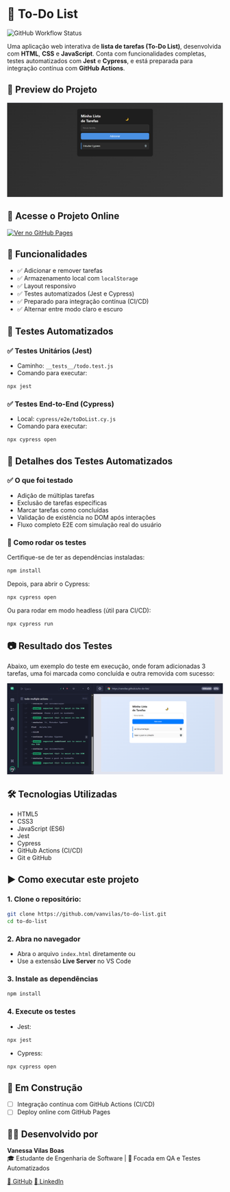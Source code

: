 # 📝 To-Do List
![GitHub Workflow Status](https://github.com/vanvilas/to-do-list/actions/workflows/tests.yml/badge.svg)

Uma aplicação web interativa de **lista de tarefas (To-Do List)**, desenvolvida com **HTML**, **CSS** e **JavaScript**. Conta com funcionalidades completas, testes automatizados com **Jest** e **Cypress**, e está preparada para integração contínua com **GitHub Actions**.

## 📸 Preview do Projeto

![Preview do Projeto](./assets/preview.png)

## 🔗 Acesse o Projeto Online

[![Ver no GitHub Pages](https://img.shields.io/badge/🔗%20Ver%20Projeto%20Online-222?style=for-the-badge&logo=github&logoColor=white)](https://vanvilas.github.io/to-do-list/)

## 🚀 Funcionalidades

- ✅ Adicionar e remover tarefas  
- ✅ Armazenamento local com `localStorage`   
- ✅ Layout responsivo  
- ✅ Testes automatizados (Jest e Cypress)  
- ✅ Preparado para integração contínua (CI/CD) 
- ✅ Alternar entre modo claro e escuro 

## 🧪 Testes Automatizados

### ✅ Testes Unitários (Jest)
- Caminho: `__tests__/todo.test.js`
- Comando para executar:
```bash
npx jest
```

### ✅ Testes End-to-End (Cypress)
- Local: `cypress/e2e/toDoList.cy.js`
- Comando para executar: 
```bash 
npx cypress open
```

## 📌 Detalhes dos Testes Automatizados

### ✅ O que foi testado

- Adição de múltiplas tarefas
- Exclusão de tarefas específicas
- Marcar tarefas como concluídas
- Validação de existência no DOM após interações
- Fluxo completo E2E com simulação real do usuário

### 🔧 Como rodar os testes

Certifique-se de ter as dependências instaladas:
```bash
npm install
```
Depois, para abrir o Cypress:
```bash
npx cypress open
```
Ou para rodar em modo headless (útil para CI/CD):
```bash
npx cypress run
```

## 📷 Resultado dos Testes

Abaixo, um exemplo do teste em execução, onde foram adicionadas 3 tarefas, uma foi marcada como concluída e outra removida com sucesso:

![Preview Teste Cypress](./assets/teste-cypress.png)

## 🛠 Tecnologias Utilizadas

- HTML5
- CSS3
- JavaScript (ES6)
- Jest 
- Cypress 
- GitHub Actions (CI/CD)
- Git e GitHub

## ▶️ Como executar este projeto

### 1. Clone o repositório:
```bash
git clone https://github.com/vanvilas/to-do-list.git
cd to-do-list
```
### 2. Abra no navegador
- Abra o arquivo ```index.html``` diretamente ou 
- Use a extensão **Live Server** no VS Code

### 3. Instale as dependências
```bash
npm install
```
### 4. Execute os testes
- Jest: 
```bash
npx jest
```
- Cypress:
```bash 
npx cypress open
```

## 🚧 Em Construção

- [ ] Integração contínua com GitHub Actions (CI/CD)
- [ ] Deploy online com GitHub Pages

## 👩‍💻 Desenvolvido por

**Vanessa Vilas Boas**  
🎓 Estudante de Engenharia de Software | 💼 Focada em QA e Testes Automatizados

[🔗 GitHub](https://github.com/vanvilas)
[🔗 LinkedIn](linkedin.com/in/vanessa-vilas-boas/)
